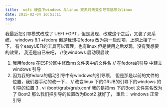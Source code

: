 ```yaml
---
title:  uefi 硬盘下windows 与linux 双系时改变引导首选项为linux
date: 2015-02-04 10:51:11
tags:
---
```

我最近把引导模式改成了 UEFI +GPT，但是发现，改成这个之后，又装了双系统，
windows 8.1 +fedora 但是我想把fedora 改为第一启动项，上网上搜了一下，
有个easyUEFI的工具可以管理，也有linux 但是使用之后发现，没有我想要的效果，
我还是自已来吧，
//使windows 启动项启效
1.    我用fedora 在ESP分区中修改ms文件夹中的文件名
//     在fedora的引导 中建立windows 引导
2.    因为我的fedora的启动引导中有windows的引导项，
但是那是以前的文件的位置，我们要手动的改一下，
//    改变linux 下的GRUB的引导下的windows 的引导的位置 
3 .     vi /boot/grub/grub.conf
我的是把ms 下的Boot 文件夹名改为了 Boot2 那么我们把引导的位置改为Boot2 就好了，
重启： windows 正常引导